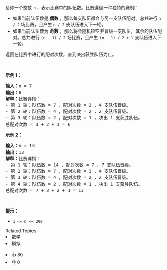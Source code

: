 <p>给你一个整数 <code>n</code> ，表示比赛中的队伍数。比赛遵循一种独特的赛制：</p>

<ul>
	<li>如果当前队伍数是 <strong>偶数</strong> ，那么每支队伍都会与另一支队伍配对。总共进行 <code>n / 2</code> 场比赛，且产生 <code>n / 2</code> 支队伍进入下一轮。</li>
	<li>如果当前队伍数为 <strong>奇数</strong> ，那么将会随机轮空并晋级一支队伍，其余的队伍配对。总共进行 <code>(n - 1) / 2</code> 场比赛，且产生 <code>(n - 1) / 2 + 1</code> 支队伍进入下一轮。</li>
</ul>

<p>返回在比赛中进行的配对次数，直到决出获胜队伍为止。</p>

<p> </p>

<p><strong>示例 1：</strong></p>

<pre><strong>输入：</strong>n = 7
<strong>输出：</strong>6
<strong>解释：</strong>比赛详情：
- 第 1 轮：队伍数 = 7 ，配对次数 = 3 ，4 支队伍晋级。
- 第 2 轮：队伍数 = 4 ，配对次数 = 2 ，2 支队伍晋级。
- 第 3 轮：队伍数 = 2 ，配对次数 = 1 ，决出 1 支获胜队伍。
总配对次数 = 3 + 2 + 1 = 6
</pre>

<p><strong>示例 2：</strong></p>

<pre><strong>输入：</strong>n = 14
<strong>输出：</strong>13
<strong>解释：</strong>比赛详情：
- 第 1 轮：队伍数 = 14 ，配对次数 = 7 ，7 支队伍晋级。
- 第 2 轮：队伍数 = 7 ，配对次数 = 3 ，4 支队伍晋级。 
- 第 3 轮：队伍数 = 4 ，配对次数 = 2 ，2 支队伍晋级。
- 第 4 轮：队伍数 = 2 ，配对次数 = 1 ，决出 1 支获胜队伍。
总配对次数 = 7 + 3 + 2 + 1 = 13
</pre>

<p> </p>

<p><strong>提示：</strong></p>

<ul>
	<li><code>1 &lt;= n &lt;= 200</code></li>
</ul>
<div><div>Related Topics</div><div><li>数学</li><li>模拟</li></div></div><br><div><li>👍 80</li><li>👎 0</li></div>
